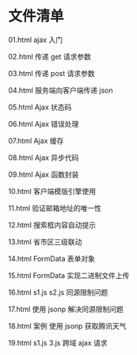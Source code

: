 # 文件清单

01.html ajax 入门

02.html 传递 get 请求参数

03.html 传递 post 请求参数

04.html 服务端向客户端传递 json

05.html Ajax 状态码

06.html Ajax 错误处理

07.html Ajax 缓存

08.html Ajax 异步代码

09.html Ajax 函数封装

10.html 客户端模版引擎使用

11.html 验证邮箱地址的唯一性

12.html 搜索框内容自动提示

13.html 省市区三级联动

14.html FormData 表单对象

15.html FormData 实现二进制文件上传

16.html s1.js s2.js 同源限制问题

17.html 使用 jsonp 解决同源限制问题

18.html 案例 使用 jsonp 获取腾讯天气

19.html s1.js 3.js 跨域 ajax 请求
